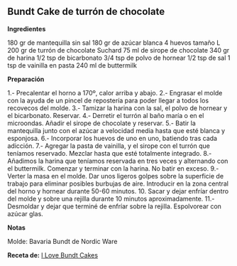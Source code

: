## Bundt Cake de turrón de chocolate

**Ingredientes**

180 gr de mantequilla sin sal
180 gr de azúcar blanca
4 huevos tamaño L
200 gr de turrón de chocolate Suchard
75 ml de sirope de chocolate
340 gr de harina
1/2 tsp de bicarbonato
3/4 tsp de polvo de hornear
1/2 tsp de sal
1 tsp de vainilla en pasta
240 ml de buttermilk

**Preparación**

1.- Precalentar el horno a 170º, calor arriba y abajo.
2.- Engrasar el molde  con la ayuda de un pincel de repostería para poder llegar a todos los recovecos del molde.
3.- Tamizar la harina con la sal, el polvo de hornear y el bicarbonato. Reservar.
4.- Derretir el turrón al baño maría o en el microondas. Añadir el sirope de chocolate y reservar.
5.- Batir la mantequilla junto con el azúcar a velocidad media hasta que esté blanca y esponjosa.
6.- Incorporar los huevos de uno en uno, batiendo tras cada adicción.
7.- Agregar la pasta de vainilla, y el sirope con el turrón que teníamos reservado. Mezclar hasta que esté totalmente integrado.
8.- Añadimos la harina que teníamos reservada en tres veces y alternando con el buttermilk. Comenzar y terminar con la harina. No batir en exceso.
9.- Verter la masa en el molde. Dar unos ligeros golpes sobre la superficie de trabajo para eliminar posibles burbujas de aire. Introducir en la zona central del horno y hornear durante 50-60 minutos.
10. Sacar y dejar enfríar dentro del molde y sobre una rejilla durante 10 minutos aproximadamente.
11.- Desmoldar y dejar que terminé de enfríar sobre la rejilla. Espolvorear con azúcar glas.

**Notas**

Molde: Bavaria Bundt de Nordic Ware

**Receta de:** [I Love Bundt Cakes](http://ilovebundtcakes.com/bundt-cake-de-turron-de-chocolate)